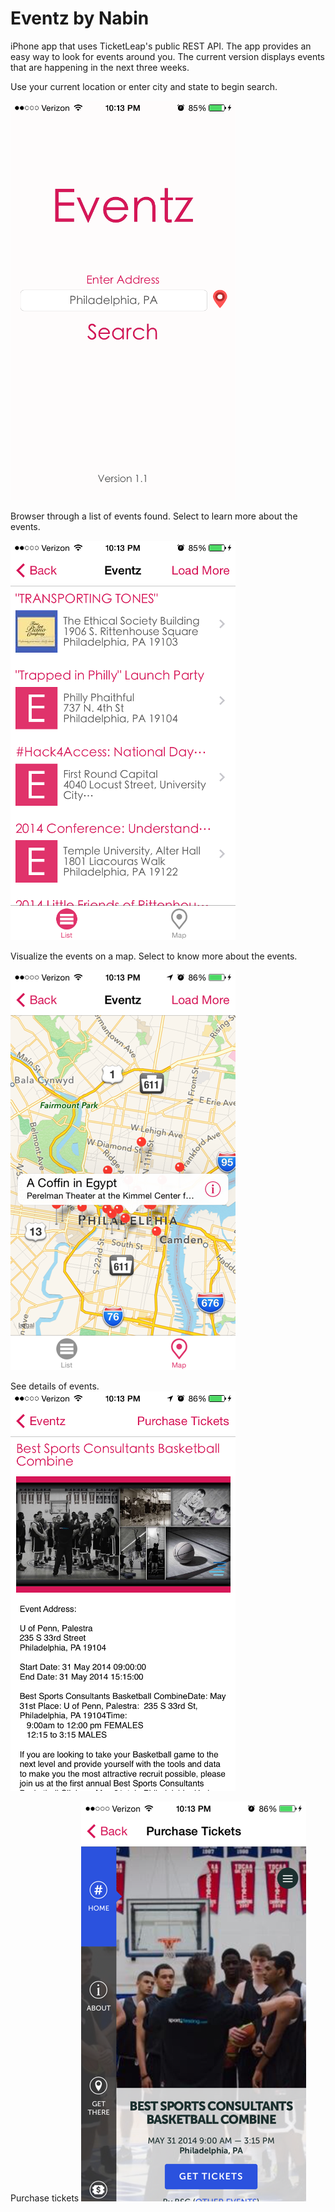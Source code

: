 Eventz by Nabin
======

iPhone app that uses TicketLeap's public REST API. The app provides an easy way to look for events around you. The current version displays events that are happening in the next three weeks.


Use your current location or enter city and state to begin search.

![alt tag](/photo1.PNG)


Browser through a list of events found. Select to learn more about the events.

![alt tag](photo2.PNG)


Visualize the events on a map. Select to know more about the events.

![alt tag](photo3.PNG)


See details of events.
![alt tag](photo4.PNG)


Purchase tickets
![alt tag](photo5.PNG)
